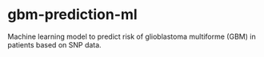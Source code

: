 # gbm-prediction-ml
Machine learning model to predict risk of glioblastoma multiforme (GBM) in patients based on SNP data. 

